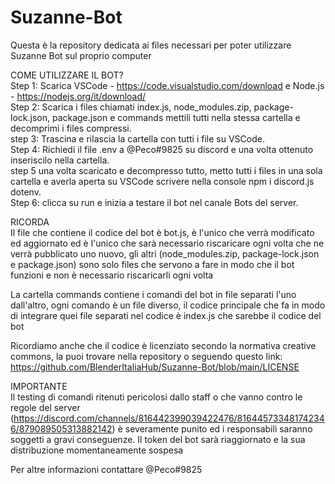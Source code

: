 # Suzanne-Bot
Questa è la repository dedicata ai files necessari per poter utilizzare Suzanne Bot sul proprio computer


COME UTILIZZARE IL BOT?<br/>
Step 1: Scarica VSCode - https://code.visualstudio.com/download e Node.js - https://nodejs.org/it/download/ <br/>
Step 2: Scarica i files chiamati index.js, node_modules.zip, package-lock.json, package.json e commands mettili tutti nella stessa cartella e decomprimi i files compressi.<br/>
step 3: Trascina e rilascia la cartella con tutti i file su VSCode.<br/>
Step 4: Richiedi il file .env a @Peco#9825 su discord e una volta ottenuto inseriscilo nella cartella.<br/>
step 5 una volta scaricato e decompresso tutto, metto tutti i files in una sola cartella e averla aperta su VSCode scrivere nella console npm i discord.js dotenv.</br>
Step 6: clicca su run e inizia a testare il bot nel canale Bots del server.<br/>


RICORDA<br/>
Il file che contiene il codice del bot è bot.js, è l'unico che verrà modificato ed aggiornato ed è l'unico che sarà necessario riscaricare ogni volta che ne verrà pubblicato uno nuovo, gli altri (node_modules.zip, package-lock.json e package.json) sono solo files che servono a fare in modo che il bot funzioni e non è necessario riscaricarli ogni volta

La cartella commands contiene i comandi del bot in file separati l'uno dall'altro, ogni comando è un file diverso, il codice principale che fa in modo di integrare quei file separati nel codice è index.js che sarebbe il codice del bot

Ricordiamo anche che il codice è licenziato secondo la normativa creative commons, la puoi trovare nella repository o seguendo questo link: https://github.com/BlenderItaliaHub/Suzanne-Bot/blob/main/LICENSE

IMPORTANTE<br/>
Il testing di comandi ritenuti pericolosi dallo staff o che vanno contro le regole del server (https://discord.com/channels/816442399039422476/816445733481742346/879089505313882142) è severamente punito ed i responsabili saranno soggetti a gravi conseguenze. Il token del bot sarà riaggiornato e la sua distribuzione momentaneamente sospesa

Per altre informazioni contattare @Peco#9825
